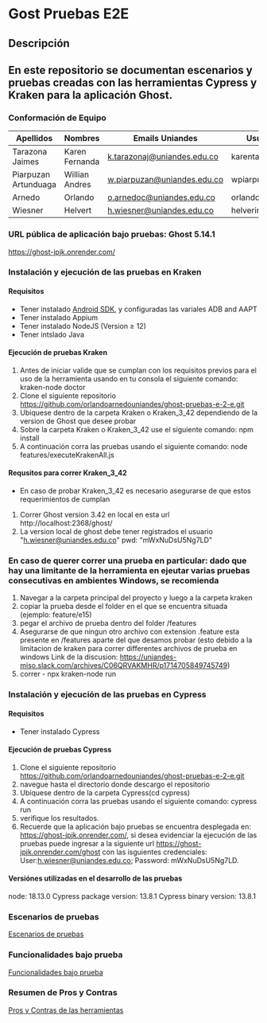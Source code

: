 # Gost Pruebas E2E

## Descripción

## En este repositorio se documentan escenarios y pruebas creadas con las herramientas Cypress y Kraken para la aplicación Ghost.

### Conformación de Equipo

Apellidos | Nombres  | Emails Uniandes | Usuario GitHub 
-- | -- | -- | -- 
Tarazona Jaimes | Karen Fernanda | k.tarazonaj@uniandes.edu.co  | karentarazonaj |
Piarpuzan Artunduaga | Willian Andres | w.piarpuzan@uniandes.edu.co  | wpiarpuzan |
Arnedo | Orlando | o.arnedoc@uniandes.edu.co | orlandoarnedouniandes |
Wiesner | Helvert | h.wiesner@uniandes.edu.co  | helverinio |

### URL pública de aplicación bajo pruebas: Ghost 5.14.1
https://ghost-jpjk.onrender.com/

### Instalación y ejecución de las pruebas en Kraken
#### Requisitos
* Tener instalado [Android SDK](https://developer.android.com/studio?hl=es-419), y configuradas las variales ADB and AAPT
* Tener instalado Appium
* Tener instalado NodeJS (Version ≥ 12)
* Tener intslado Java

#### Ejecución de pruebas Kraken
1. Antes de iniciar valide que se cumplan con los requisitos previos para el uso de la herramienta usando en tu consola el siguiente comando: kraken-node doctor
2. Clone el siguiente repositorio https://github.com/orlandoarnedouniandes/ghost-pruebas-e-2-e.git
3. Ubiquese dentro de la carpeta Kraken o Kraken_3_42 dependiendo de la version de Ghost que desee probar
4. Sobre la carpeta Kraken o Kraken_3_42 use el siguiente comando: npm install
5. A continuación corra las pruebas usando el siguiente comando: node features/executeKrakenAll.js

#### Requsitos para correr Kraken_3_42
- En caso de probar Kraken_3_42 es necesario  asegurarse de que estos requerimientos de cumplan
1. Correr Ghost version 3.42 en local en esta url http://localhost:2368/ghost/
2. La version local de ghost debe tener registrados el usuario "h.wiesner@uniandes.edu.co" pwd: "mWxNuDsU5Ng7LD"

### En caso de querer correr una prueba en particular: dado que hay una limitante de la herramienta en ejeutar varias pruebas consecutivas en ambientes Windows, se recomienda
1. Navegar a la carpeta principal del proyecto y luego a la carpeta kraken
2. copiar la prueba desde el folder en el que se encuentra situada (ejemplo: feature/e15)
3. pegar el archivo de prueba dentro del folder /features
4. Asegurarse de que ningun otro archivo con extension .feature esta presente en /features aparte del que desamos probar (esto debido a la limitacion de kraken para correr differentes archivos de prueba en windows Link de la discusion: https://uniandes-miso.slack.com/archives/C06QRVAKMHR/p1714705849745749)
5. correr - npx kraken-node run
 
### Instalación y ejecución de las pruebas en Cypress
#### Requisitos
* Tener instalado Cypress 

#### Ejecución de pruebas Cypress
1. Clone el siguiente repositorio https://github.com/orlandoarnedouniandes/ghost-pruebas-e-2-e.git
2. navegue hasta el directorio donde descargo el repositorio
3. Ubíquese dentro de la carpeta Cypress(cd cypress)
4. A continuación corra las pruebas usando el siguiente comando: cypress run
5. verifique los resultados.
6. Recuerde que la aplicación bajo pruebas se encuentra desplegada en: https://ghost-jpjk.onrender.com/, si desea evidenciar la ejecución de las pruebas puede ingresar a la siguiente url https://ghost-jpjk.onrender.com/ghost con las isguientes credenciales: User:h.wiesner@uniandes.edu.co; Password: mWxNuDsU5Ng7LD.
#### Versiónes utilizadas en el desarrollo de las pruebas
node: 18.13.0
Cypress package version: 13.8.1
Cypress binary version: 13.8.1

### Escenarios de pruebas
[Escenarios de pruebas](https://github.com/orlandoarnedouniandes/ghost-pruebas-e-2-e/wiki/Escenarios-de-pruebas)

### Funcionalidades bajo prueba
[Funcionalidades bajo prueba](https://github.com/orlandoarnedouniandes/ghost-pruebas-e-2-e/wiki/Funcionalidades-bajo-prueba)

### Resumen de Pros y Contras
[Pros y Contras de las herramientas](https://github.com/orlandoarnedouniandes/ghost-pruebas-e-2-e/wiki/Pros-y-Contras-de-las-herramientas)


